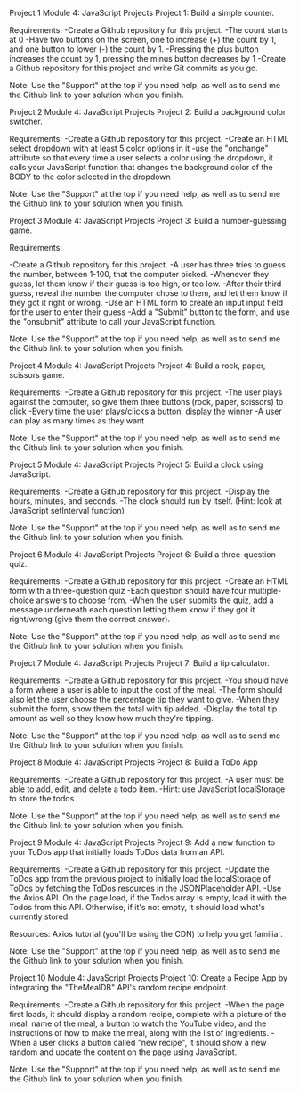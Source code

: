 Project 1
Module 4: JavaScript Projects
Project 1: Build a simple counter.

Requirements:
-Create a Github repository for this project. 
-The count starts at 0
-Have two buttons on the screen, one to increase (+) the count by 1, and one button to lower (-) the count by 1.
-Pressing the plus button increases the count by 1, pressing the minus button decreases by 1
-Create a Github repository for this project and write Git commits as you go.

Note: Use the "Support" at the top if you need help, as well as to send me the Github link to your solution when you finish.

Project 2
Module 4: JavaScript Projects
Project 2: Build a background color switcher.

Requirements:
-Create a Github repository for this project. 
-Create an HTML select dropdown with at least 5 color options in it
-use the "onchange" attribute so that every time a user selects a color using the dropdown, it calls your JavaScript function that changes the background color of the BODY to the color selected in the dropdown

Note: Use the "Support" at the top if you need help, as well as to send me the Github link to your solution when you finish.



Project 3
Module 4: JavaScript Projects
Project 3: Build a number-guessing game.

Requirements:

-Create a Github repository for this project. 
-A user has three tries to guess the number, between 1-100, that the computer picked.
-Whenever they guess, let them know if their guess is too high, or too low.
-After their third guess, reveal the number the computer chose to them, and let them know if they got it right or wrong.
-Use an HTML form to create an input input field for the user to enter their guess
-Add a "Submit" button to the form, and use the "onsubmit" attribute to call your JavaScript function.

Note: Use the "Support" at the top if you need help, as well as to send me the Github link to your solution when you finish.



Project 4
Module 4: JavaScript Projects
Project 4: Build a rock, paper, scissors game.

Requirements:
-Create a Github repository for this project. 
-The user plays against the computer, so give them three buttons (rock, paper, scissors) to click
-Every time the user plays/clicks a button, display the winner
-A user can play as many times as they want 

Note: Use the "Support" at the top if you need help, as well as to send me the Github link to your solution when you finish.



Project 5
Module 4: JavaScript Projects
Project 5: Build a clock using JavaScript.

Requirements:
-Create a Github repository for this project. 
-Display the hours, minutes, and seconds.
-The clock should run by itself. (Hint: look at JavaScript setInterval function)

Note: Use the "Support" at the top if you need help, as well as to send me the Github link to your solution when you finish.



Project 6
Module 4: JavaScript Projects
Project 6: Build a three-question quiz.

Requirements:
-Create a Github repository for this project. 
-Create an HTML form with a three-question quiz
-Each question should have four multiple-choice answers to choose from.
-When the user submits the quiz, add a message underneath each question letting them know if they got it right/wrong (give them the correct answer).

Note: Use the "Support" at the top if you need help, as well as to send me the Github link to your solution when you finish.



Project 7
Module 4: JavaScript Projects
Project 7: Build a tip calculator.

Requirements:
-Create a Github repository for this project.
-You should have a form where a user is able to input the cost of the meal.
-The form should also let the user choose the percentage tip they want to give.
-When they submit the form, show them the total with tip added.
-Display the total tip amount as well so they know how much they're tipping.

Note: Use the "Support" at the top if you need help, as well as to send me the Github link to your solution when you finish.

Project 8
Module 4: JavaScript Projects
Project 8: Build a ToDo App

Requirements:
-Create a Github repository for this project.
-A user must be able to add, edit, and delete a todo item.
-Hint: use JavaScript localStorage to store the todos

Note: Use the "Support" at the top if you need help, as well as to send me the Github link to your solution when you finish.



Project 9
Module 4: JavaScript Projects
Project 9: Add a new function to your ToDos app that initially loads ToDos data from an API.

Requirements:
-Create a Github repository for this project. 
-Update the ToDos app from the previous project to initially load the localStorage of ToDos by fetching the ToDos resources in the JSONPlaceholder API.
-Use the Axios API. On the page load, if the Todos array is empty, load it with the Todos from this API. Otherwise, if it's not empty, it should load what's currently stored.

Resources: Axios tutorial (you'll be using the CDN) to help you get familiar. 

Note: Use the "Support" at the top if you need help, as well as to send me the Github link to your solution when you finish.



Project 10
Module 4: JavaScript Projects
Project 10: Create a Recipe App by integrating the "TheMealDB" API's random recipe endpoint.

Requirements:
-Create a Github repository for this project. 
-When the page first loads, it should display a random recipe, complete with a picture of the meal, name of the meal, a button to watch the YouTube video, and the instructions of how to make the meal, along with the list of ingredients.
-When a user clicks a button called "new recipe", it should show a new random and update the content on the page using JavaScript.

Note: Use the "Support" at the top if you need help, as well as to send me the Github link to your solution when you finish.